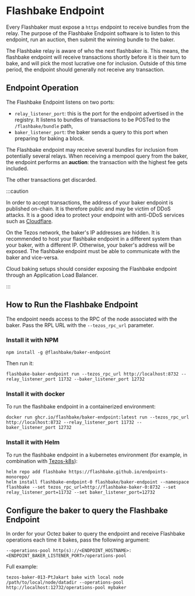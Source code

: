 # Flashbake Endpoint

Every Flashbaker must expose a `https` endpoint to receive bundles from the relay. The purpose of the Flashbake Endpoint software is to listen to this endpoint, run an auction, then submit the winning bundle to the baker.

The Flashbake relay is aware of who the next flashbaker is. This means, the flashbake endpoint will receive transactions shortly before it is their turn to bake, and will pick the most lucrative one for inclusion. Outside of this time period, the endpoint should generally not receive any transaction.

## Endpoint Operation

The Flashbake Endpoint listens on two ports:

* `relay_listener_port`: this is the port for the endpoint advertised in the registry. It listens to bundles of transactions to be POSTed to the `/flashbake/bundle` path,
* `baker_listener_port`: the baker sends a query to this port when preparing for baking a block.

The Flashbake endpoint may receive several bundles for inclusion from potentially several relays. When receiving a mempool query from the baker, the endpoint performs an **auction**: the transaction with the highest fee gets included.

The other transactions get discarded.

:::caution

In order to accept transactions, the address of your baker endpoint is published on-chain. It is therefore public and may be victim of DDoS attacks. It is a good idea to protect your endpoint with anti-DDoS services such as [Cloudflare](https://cloudflare.com).

On the Tezos network, the baker's IP addresses are hidden. It is recommended to host your flashbake endpoint in a different system than your baker, with a different IP. Otherwise, your baker's address will be exposed. The flashbake endpoint must be able to communicate with the baker and vice-versa.

Cloud baking setups should consider exposing the Flashbake endpoint through an Application Load Balancer.

:::

## How to Run the Flashbake Endpoint

The endpoint needs access to the RPC of the node associated with the baker. Pass the RPL URL with the `--tezos_rpc_url` parameter.

### Install it with NPM

```
npm install -g @flashbake/baker-endpoint
```

Then run it:

```
flashbake-baker-endpoint run --tezos_rpc_url http://localhost:8732 --relay_listener_port 11732 --baker_listener_port 12732
```

### Install it with docker

To run the flashbake endpoint in a containerized environment:

```
docker run ghcr.io/flashbake/baker-endpoint:latest run --tezos_rpc_url http://localhost:8732 --relay_listener_port 11732 --baker_listener_port 12732
```

### Install it with Helm

To run the flashbake endpoint in a kubernetes environment (for example, in combination with [Tezos-k8s](https://tezos-k8s.xyz)):
```
helm repo add flashbake https://flashbake.github.io/endpoints-monorepo/
helm install flashbake-endpoint-0 flashbake/baker-endpoint --namespace flashbake --set tezos_rpc_url=http://flashbake-baker-0:8732 --set relay_listener_port=11732 --set baker_listener_port=12732
```

## Configure the baker to query the Flashbake Endpoint

In order for your Octez baker to query the endpoint and receive Flashbake operations each time it bakes, pass the following argument:

```
--operations-pool http(s)://<ENDPOINT_HOSTNAME>:<ENDPOINT_BAKER_LISTENER_PORT>/operations-pool
```

Full example:

```
tezos-baker-013-PtJakart bake with local node /path/to/local/node/datadir --operations-pool http://localhost:12732/operations-pool mybaker
```
